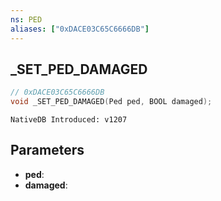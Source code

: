 ```yaml
---
ns: PED
aliases: ["0xDACE03C65C6666DB"]
---
```

## _SET_PED_DAMAGED

```c
// 0xDACE03C65C6666DB
void _SET_PED_DAMAGED(Ped ped, BOOL damaged);
```

```
NativeDB Introduced: v1207
```

## Parameters
* **ped**:
* **damaged**:
